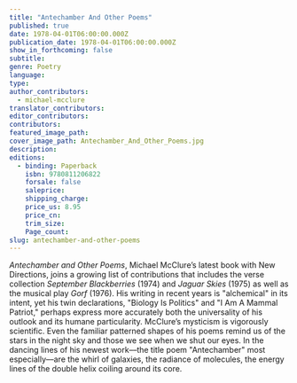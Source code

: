 ```yaml
---
title: "Antechamber And Other Poems"
published: true
date: 1978-04-01T06:00:00.000Z
publication_date: 1978-04-01T06:00:00.000Z
show_in_forthcoming: false
subtitle:
genre: Poetry
language:
type:
author_contributors:
  - michael-mcclure
translator_contributors:
editor_contributors:
contributors:
featured_image_path:
cover_image_path: Antechamber_And_Other_Poems.jpg
description:
editions:
  - binding: Paperback
    isbn: 9780811206822
    forsale: false
    saleprice:
    shipping_charge:
    price_us: 8.95
    price_cn:
    trim_size:
    Page_count:
slug: antechamber-and-other-poems
---
```


_Antechamber and Other Poems_, Michael McClure’s latest book with New Directions, joins a growing list of contributions that includes the verse collection _September Blackberries_ (1974) and _Jaguar Skies_ (1975) as well as the musical play _Gorf_ (1976). His writing in recent years is "alchemical" in its intent, yet his twin declarations, "Biology Is Politics" and "I Am A Mammal Patriot," perhaps express more accurately both the universality of his outlook and its humane particularity. McClure’s mysticism is vigorously scientific. Even the familiar patterned shapes of his poems remind us of the stars in the night sky and those we see when we shut our eyes. In the dancing lines of his newest work––the title poem "Antechamber" most especially––are the whirl of galaxies, the radiance of molecules, the energy lines of the double helix coiling around its core.

